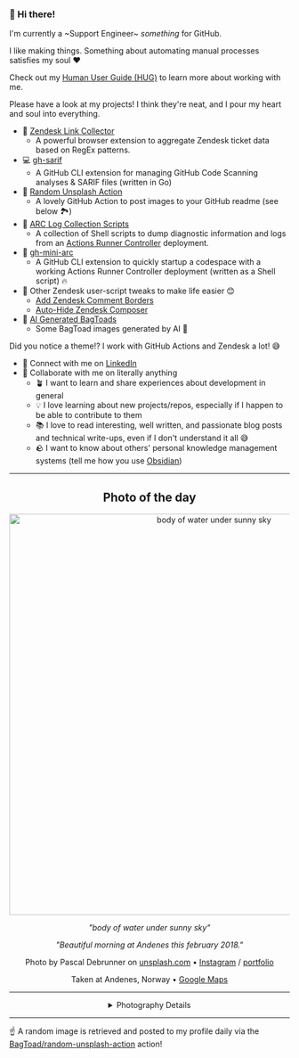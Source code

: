 ### 👋 Hi there!

I'm currently a ~Support Engineer~ _something_ for GitHub.

I like making things. Something about automating manual processes satisfies my soul ❤️

Check out my [Human User Guide (HUG)](https://gist.github.com/BagToad/a28f06f1c46e6e5d419b98921e835f40) to learn more about working with me.

Please have a look at my projects! I think they're neat, and I pour my heart and soul into everything.

- 🔗 [Zendesk Link Collector](https://github.com/BagToad/Zendesk-Link-Collector) 
  - A powerful browser extension to aggregate Zendesk ticket data based on RegEx patterns.
- 💻 [gh-sarif](https://github.com/BagToad/gh-sarif)
  - A GitHub CLI extension for managing GitHub Code Scanning analyses & SARIF files (written in Go)
- 🌊 [Random Unsplash Action](https://github.com/BagToad/random-unsplash-action)
  - A lovely GitHub Action to post images to your GitHub readme (see below 🏞️)
- 🏃 [ARC Log Collection Scripts](https://github.com/BagToad/arc-log-collection-scripts)
  - A collection of Shell scripts to dump diagnostic information and logs from an [Actions Runner Controller](https://github.com/actions/actions-runner-controller) deployment.
- 🏃 [gh-mini-arc](https://github.com/BagToad/gh-mini-arc)
  - A GitHub CLI extension to quickly startup a codespace with a working Actions Runner Controller deployment (written as a Shell script) 🔥
- 🧘 Other Zendesk user-script tweaks to make life easier 😊
  - [Add Zendesk Comment Borders](https://github.com/BagToad/add-zendesk-comment-borders)
  - [Auto-Hide Zendesk Composer](https://github.com/BagToad/Auto-Hide-Zendesk-Composer)
- 🐸 [AI Generated BagToads](https://github.com/BagToad/bagtoads)
  - Some BagToad images generated by AI 🐸

Did you notice a theme!? I work with GitHub Actions and Zendesk a lot! 😅

- 🔗 Connect with me on [LinkedIn](https://www.linkedin.com/in/kynan-ware/)
- 🤝 Collaborate with me on literally anything
  - 🪴 I want to learn and share experiences about development in general
  - 💡 I love learning about new projects/repos, especially if I happen to be able to contribute to them
  - 📚 I love to read interesting, well written, and passionate blog posts and technical write-ups, even if I don't understand it all 😅
  - 🪨 I want to know about others' personal knowledge management systems (tell me how you use [Obsidian](https://obsidian.md/))
 
----
<div align="center">

## Photo of the day
  
  <a href="https://unsplash.com/photos/body-of-water-under-sunny-sky-1WQ5RZuH9xo"><img width="720" src="https://images.unsplash.com/photo-1523978591478-c753949ff840?crop=entropy&cs=tinysrgb&fit=max&fm=jpg&ixid=M3w1NTI0NDl8MHwxfHJhbmRvbXx8fHx8fHx8fDE3NDA4MDg4MjJ8&ixlib=rb-4.0.3&q=80&w=1080" alt="body of water under sunny sky"></a>
  
  <em>"body of water under sunny sky"</em>
  
  <em>"Beautiful morning at Andenes this february 2018."</em>

  Photo by Pascal Debrunner on [unsplash.com](https://unsplash.com/) • [Instagram](https://instagram.com/pd_visuals) / [portfolio](https://www.instagram.com/pd_visuals)
  
  Taken at Andenes, Norway • [Google Maps](https://www.google.com/maps/search/?api=1&query=69.3240819636415,16.1154219814453)
  
  ---
  
<details>
<summary>Photography Details</summary>
  
| Parameter     | Value |
| ------------- | ----- |
| Camera Model  | DSC-RX100M3 |
| Exposure Time | 1/160 |
| Aperture      | 5.6 |
| Focal Length  | 8.8 |
| ISO           | 100 |
| Location      | Andenes, Norway (Norway) |
| Coordinates   | Latitude 69.3240819636415, Longitude 16.1154219814453 |

### Map

```geojson
        {
            "type": "FeatureCollection",
            "features": [
                {
                    "type": "Feature",
                    "properties": {},
                    "geometry": {
                        "coordinates": [
                            16.1154219814453,
                            69.3240819636415
                        ],
                        "type": "Point"
                    },
                    "id": 1
                },
                {
                    "type": "Feature",
                    "properties": {},
                    "geometry": {
                        "coordinates": [
                            [
                                16.415421981445302,
                                69.6240819636415
                            ],
                            [
                                16.415421981445302,
                                69.0240819636415
                            ],
                            [
                                15.8154219814453,
                                69.0240819636415
                            ],
                            [
                                15.8154219814453,
                                69.6240819636415
                            ],
                            [
                                16.415421981445302,
                                69.6240819636415
                            ]
                        ],
                        "type": "LineString"
                    }
                }
            ]
        }
```

</details>

</div>

----

☝️ A random image is retrieved and posted to my profile daily via the [BagToad/random-unsplash-action](https://github.com/BagToad/random-unsplash-action) action!
